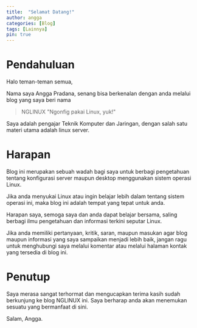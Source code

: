 ```yaml
---
title:  "Selamat Datang!"
author: angga
categories: [Blog]
tags: [Lainnya]
pin: true
---
```


# Pendahuluan

Halo teman-teman semua,

Nama saya Angga Pradana, senang bisa berkenalan dengan anda melalui blog yang saya beri nama

> NGLINUX "Ngonfig pakai Linux, yuk!"

Saya adalah pengajar Teknik Komputer dan Jaringan, dengan salah satu materi utama adalah linux server.

# Harapan 

Blog ini merupakan sebuah wadah bagi saya untuk berbagi pengetahuan tentang konfigurasi server maupun desktop menggunakan sistem operasi Linux.

Jika anda menyukai Linux atau ingin belajar lebih dalam tentang sistem operasi ini, maka blog ini adalah tempat yang tepat untuk anda. 

Harapan saya, semoga saya dan anda dapat belajar bersama, saling berbagi ilmu pengetahuan dan informasi terkini seputar Linux.

Jika anda memiliki pertanyaan, kritik, saran, maupun masukan agar blog maupun informasi yang saya sampaikan menjadi lebih baik, jangan ragu untuk menghubungi saya melalui komentar atau melalui halaman kontak yang tersedia di blog ini.

# Penutup

Saya merasa sangat terhormat dan mengucapkan terima kasih sudah berkunjung ke blog NGLINUX ini. Saya berharap anda akan menemukan sesuatu yang bermanfaat di sini.

Salam, Angga.